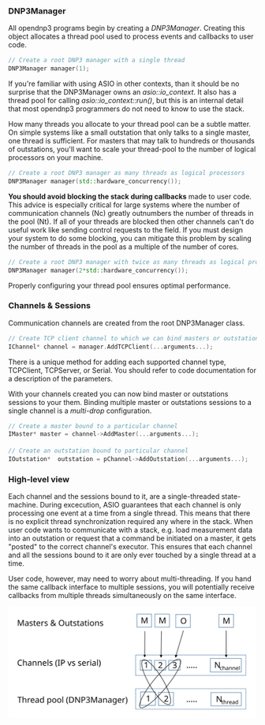 ### DNP3Manager

All opendnp3 programs begin by creating a _DNP3Manager_.  Creating this object allocates a thread pool used
to process events and callbacks to user code.

```c++
// Create a root DNP3 manager with a single thread
DNP3Manager manager(1);
```

If you're familiar with using ASIO in other contexts, than it should be no surprise that the DNP3Manager owns an _asio::io_context_.
It also has a thread pool for calling _asio::io_context::run()_, but this is an internal detail that most opendnp3 programmers do
not need to know to use the stack.

How many threads you allocate to your thread pool can be a subtle matter. On simple systems like a small outstation that only
talks to a single master, one thread is sufficient. For masters that may talk to hundreds or thousands of outstations, you'll
want to scale your thread-pool to the number of logical processors on your machine.

```c++
// Create a root DNP3 manager as many threads as logical processors
DNP3Manager manager(std::hardware_concurrency());
```

**You should avoid blocking the stack during callbacks** made to user code.  This advice is especially critical for large systems where
the number of communication channels (Nc) greatly outnumbers the number of threads in the pool (Nt). If all of your threads are blocked 
then other channels can't do useful work like sending control requests to the field. If you must design your system to do some blocking,
you can mitigate this problem by scaling the number of threads in the pool as a multiple of the number of cores.

```c++
// Create a root DNP3 manager with twice as many threads as logical processors
DNP3Manager manager(2*std::hardware_concurrency());
```

Properly configuring your thread pool ensures optimal performance.

### Channels & Sessions

Communication channels are created from the root DNP3Manager class.

```c++
// Create TCP client channel to which we can bind masters or outstations
IChannel* channel = manager.AddTCPClient(...arguments...);
```

There is a unique method for adding each supported channel type, TCPClient, TCPServer, or Serial. You should refer to code documentation
for a description of the parameters.

With your channels created you can now bind master or outstations sessions to your them.  Binding multiple master or outstations sessions to a single channel
is a _multi-drop_ configuration.

```c++
// Create a master bound to a particular channel
IMaster* master = channel->AddMaster(...arguments...);

// Create an outstation bound to particular channel
IOutstation*  outstation = pChannel->AddOutstation(...arguments...);
```

### High-level view

Each channel and the sessions bound to it, are a single-threaded state-machine.  During excecution, ASIO guarantees that each channel 
is only processing one event at a time from a single thread. This means that there is no explicit thread synchronization required any where in the stack. 
When user code wants to communicate with a stack, e.g. load measurement data into an outstation or request that a command be initiated 
on a master, it gets "posted" to the correct channel's executor. This ensures that each channel and all the sessions bound to it are 
only ever touched by a single thread at a time.

User code, however, may need to worry about multi-threading. If you hand the same callback interface to multiple sessions, you will 
potentially receive callbacks from multiple threads simultaneously on the same interface.

![threading](../img/threading.svg)
